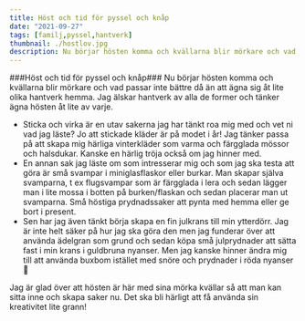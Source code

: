 ```yaml
---
title: Höst och tid för pyssel och knåp
date: "2021-09-27"
tags: [familj,pyssel,hantverk]
thumbnail: ./hostlov.jpg
description: Nu börjar hösten komma och kvällarna blir mörkare och vad passar inte bättre då än att ägna sig åt lite olika hantverk hemma. 
---
```


###Höst och tid för pyssel och knåp###
Nu börjar hösten komma och kvällarna blir mörkare och vad passar inte bättre då än att ägna sig åt lite olika hantverk hemma. Jag älskar hantverk av alla de former och tänker ägna hösten åt lite av varje. 

- Sticka och virka är en utav sakerna jag har tänkt roa mig med och vet ni vad jag läste? Jo att stickade kläder är på modet i år! Jag tänker passa på att skapa mig härliga vinterkläder som varma och färgglada mössor och halsdukar. Kanske en härlig tröja också om jag hinner med. 
- En annan sak jag läste om som intresserar mig och som jag ska testa att göra är små svampar i miniglasflaskor eller burkar. Man skapar själva svamparna, t ex flugsvampar som är färgglada i lera och sedan lägger man i lite mossa i botten på burken/flaskan och sedan placerar man ut svamparna. Små höstiga prydnadssaker att pynta med hemma eller ge bort i present. 
- Sen har jag även tänkt börja skapa en fin julkrans till min ytterdörr. Jag är inte helt säker på hur jag ska göra den men jag funderar över att använda ädelgran som grund och sedan köpa små julprydnader att sätta fast i min krans i guldbruna nyanser. Men jag kanske hinner ändra mig till att använda buxbom istället med snöre och prydnader i röda nyanser 

Jag är glad över att hösten är här med sina mörka kvällar så att man kan sitta inne och skapa saker nu. Det ska bli härligt att få använda sin kreativitet lite grann! 

